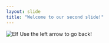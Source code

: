 ```yaml
---
layout: slide
title: "Welcome to our second slide!"
---
```

![Elf](https://media.giphy.com/media/5xtDarBEwxyGH94oToQ/giphy.gif)
Use the left arrow to go back!
